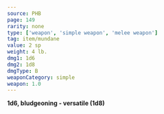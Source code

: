 ```yaml
---
source: PHB
page: 149
rarity: none
type: ['weapon', 'simple weapon', 'melee weapon']
tag: item/mundane
value: 2 sp
weight: 4 lb.
dmg1: 1d6
dmg2: 1d8
dmgType: B
weaponCategory: simple
weapon: 1.0
---
```


**1d6, bludgeoning - versatile (1d8)**

